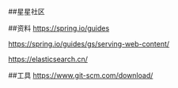 ##星星社区

##资料
https://spring.io/guides

https://spring.io/guides/gs/serving-web-content/

https://elasticsearch.cn/


##工具
https://www.git-scm.com/download/

